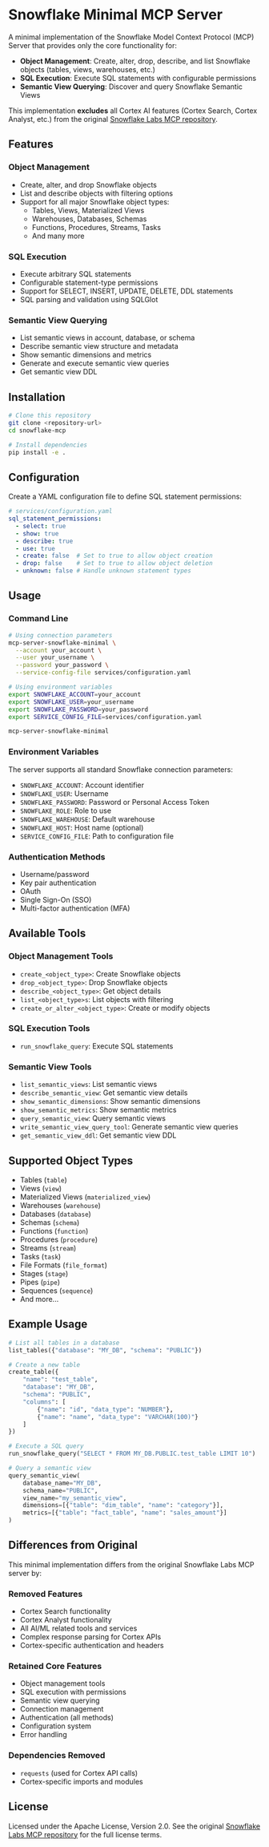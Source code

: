 # Snowflake Minimal MCP Server

A minimal implementation of the Snowflake Model Context Protocol (MCP) Server that provides only the core functionality for:

- **Object Management**: Create, alter, drop, describe, and list Snowflake objects (tables, views, warehouses, etc.)
- **SQL Execution**: Execute SQL statements with configurable permissions
- **Semantic View Querying**: Discover and query Snowflake Semantic Views

This implementation **excludes** all Cortex AI features (Cortex Search, Cortex Analyst, etc.) from the original [Snowflake Labs MCP repository](https://github.com/Snowflake-Labs/mcp).

## Features

### Object Management
- Create, alter, and drop Snowflake objects
- List and describe objects with filtering options
- Support for all major Snowflake object types:
  - Tables, Views, Materialized Views
  - Warehouses, Databases, Schemas
  - Functions, Procedures, Streams, Tasks
  - And many more

### SQL Execution
- Execute arbitrary SQL statements
- Configurable statement-type permissions
- Support for SELECT, INSERT, UPDATE, DELETE, DDL statements
- SQL parsing and validation using SQLGlot

### Semantic View Querying
- List semantic views in account, database, or schema
- Describe semantic view structure and metadata
- Show semantic dimensions and metrics
- Generate and execute semantic view queries
- Get semantic view DDL

## Installation

```bash
# Clone this repository
git clone <repository-url>
cd snowflake-mcp

# Install dependencies
pip install -e .
```

## Configuration

Create a YAML configuration file to define SQL statement permissions:

```yaml
# services/configuration.yaml
sql_statement_permissions:
  - select: true
  - show: true  
  - describe: true
  - use: true
  - create: false  # Set to true to allow object creation
  - drop: false    # Set to true to allow object deletion
  - unknown: false # Handle unknown statement types
```

## Usage

### Command Line

```bash
# Using connection parameters
mcp-server-snowflake-minimal \
  --account your_account \
  --user your_username \
  --password your_password \
  --service-config-file services/configuration.yaml

# Using environment variables
export SNOWFLAKE_ACCOUNT=your_account
export SNOWFLAKE_USER=your_username  
export SNOWFLAKE_PASSWORD=your_password
export SERVICE_CONFIG_FILE=services/configuration.yaml

mcp-server-snowflake-minimal
```

### Environment Variables

The server supports all standard Snowflake connection parameters:

- `SNOWFLAKE_ACCOUNT`: Account identifier
- `SNOWFLAKE_USER`: Username
- `SNOWFLAKE_PASSWORD`: Password or Personal Access Token
- `SNOWFLAKE_ROLE`: Role to use
- `SNOWFLAKE_WAREHOUSE`: Default warehouse
- `SNOWFLAKE_HOST`: Host name (optional)
- `SERVICE_CONFIG_FILE`: Path to configuration file

### Authentication Methods

- Username/password
- Key pair authentication
- OAuth
- Single Sign-On (SSO)
- Multi-factor authentication (MFA)

## Available Tools

### Object Management Tools
- `create_<object_type>`: Create Snowflake objects
- `drop_<object_type>`: Drop Snowflake objects  
- `describe_<object_type>`: Get object details
- `list_<object_type>s`: List objects with filtering
- `create_or_alter_<object_type>`: Create or modify objects

### SQL Execution Tools
- `run_snowflake_query`: Execute SQL statements

### Semantic View Tools
- `list_semantic_views`: List semantic views
- `describe_semantic_view`: Get semantic view details
- `show_semantic_dimensions`: Show semantic dimensions
- `show_semantic_metrics`: Show semantic metrics
- `query_semantic_view`: Query semantic views
- `write_semantic_view_query_tool`: Generate semantic view queries
- `get_semantic_view_ddl`: Get semantic view DDL

## Supported Object Types

- Tables (`table`)
- Views (`view`) 
- Materialized Views (`materialized_view`)
- Warehouses (`warehouse`)
- Databases (`database`)
- Schemas (`schema`)
- Functions (`function`)
- Procedures (`procedure`)
- Streams (`stream`)
- Tasks (`task`)
- File Formats (`file_format`)
- Stages (`stage`)
- Pipes (`pipe`)
- Sequences (`sequence`)
- And more...

## Example Usage

```python
# List all tables in a database
list_tables({"database": "MY_DB", "schema": "PUBLIC"})

# Create a new table
create_table({
    "name": "test_table",
    "database": "MY_DB", 
    "schema": "PUBLIC",
    "columns": [
        {"name": "id", "data_type": "NUMBER"},
        {"name": "name", "data_type": "VARCHAR(100)"}
    ]
})

# Execute a SQL query
run_snowflake_query("SELECT * FROM MY_DB.PUBLIC.test_table LIMIT 10")

# Query a semantic view
query_semantic_view(
    database_name="MY_DB",
    schema_name="PUBLIC", 
    view_name="my_semantic_view",
    dimensions=[{"table": "dim_table", "name": "category"}],
    metrics=[{"table": "fact_table", "name": "sales_amount"}]
)
```

## Differences from Original

This minimal implementation differs from the original Snowflake Labs MCP server by:

### Removed Features
- Cortex Search functionality
- Cortex Analyst functionality  
- All AI/ML related tools and services
- Complex response parsing for Cortex APIs
- Cortex-specific authentication and headers

### Retained Core Features
- Object management tools
- SQL execution with permissions
- Semantic view querying
- Connection management
- Authentication (all methods)
- Configuration system
- Error handling

### Dependencies Removed
- `requests` (used for Cortex API calls)
- Cortex-specific imports and modules

## License

Licensed under the Apache License, Version 2.0. See the original [Snowflake Labs MCP repository](https://github.com/Snowflake-Labs/mcp) for the full license terms.